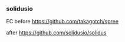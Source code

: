 ### solidusio
EC
before https://github.com/takagotch/spree

after https://github.com/solidusio/solidus


```
```

```ruby

```

